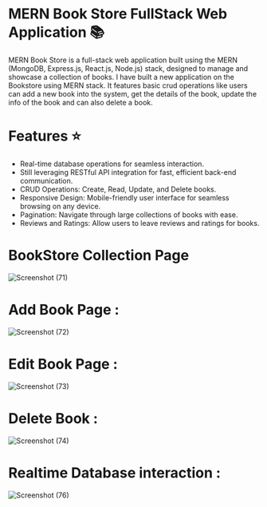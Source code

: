 # MERN Book Store FullStack Web Application 📚
MERN Book Store is a full-stack web application built using the MERN (MongoDB, Express.js, React.js, Node.js) stack, designed to manage and showcase a collection of books.
I have built a new application on the Bookstore using MERN stack. It features basic crud operations like users can add a new book into the system, get the details of the book, update the info of the book and can also delete a book. 




# Features ⭐
*  Real-time database operations for seamless interaction.
*  Still leveraging RESTful API integration for fast, efficient back-end communication.
* CRUD Operations: Create, Read, Update, and Delete books.
* Responsive Design: Mobile-friendly user interface for seamless browsing on any device.
* Pagination: Navigate through large collections of books with ease.
* Reviews and Ratings: Allow users to leave reviews and ratings for books.


# BookStore Collection Page
![Screenshot (71)](https://github.com/user-attachments/assets/a7be152f-b940-40a5-ac21-3801d70edba5)

# Add Book Page :

![Screenshot (72)](https://github.com/user-attachments/assets/f99cec8f-2504-486e-99f2-16368e56d461)

# Edit Book Page :

![Screenshot (73)](https://github.com/user-attachments/assets/b7cd4300-93b0-426c-9e83-fadf6871e584)

# Delete Book :
![Screenshot (74)](https://github.com/user-attachments/assets/90e9e5f4-88d7-4e7b-9aab-fd88c17f5fa6)

# Realtime Database interaction :

![Screenshot (76)](https://github.com/user-attachments/assets/676dc698-352d-42c3-b06e-85fb5cb39b39)
